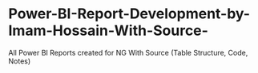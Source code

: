 # Power-BI-Report-Development-by-Imam-Hossain-With-Source-
All Power BI Reports created for NG With Source (Table Structure, Code, Notes)

